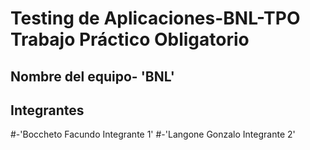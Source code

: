 # Testing de Aplicaciones-BNL-TPO Trabajo Práctico Obligatorio

## Nombre del equipo- 'BNL'
## Integrantes
#-'Boccheto Facundo Integrante 1' 
#-'Langone Gonzalo Integrante 2'
